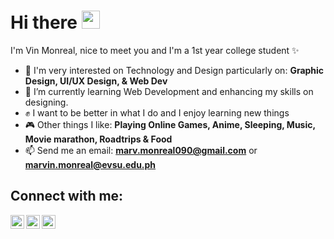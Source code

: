 <h1><b>Hi there <img src="https://github.com/TheDudeThatCode/TheDudeThatCode/raw/master/Assets/Hi.gif" width="29px" style="max-width: 100%;"></b></h1>

I'm Vin Monreal, nice to meet you and I'm a 1st year college student ✨

- 🚀 I'm very interested on Technology and Design particularly on: <b>Graphic Design, UI/UX Design, & Web Dev</b>
- 🌱 I’m currently learning Web Development and enhancing my skills on designing.
- ✊ I want to be better in what I do and I enjoy learning new things
- 🎮 Other things I like: <b>Playing Online Games, Anime, Sleeping, Music, Movie marathon, Roadtrips & Food</b>
- 📫 Send me an email: <b>marv.monreal090@gmail.com</b> or <b>marvin.monreal@evsu.edu.ph</b>

<h2>Connect with me:</h2>
    <a href="https://twitter.com/vinreal2" rel="nofollow"><img align="left" alt="AlfredDagenais | Twitter" width="22px" src="https://camo.githubusercontent.com/395dda360ae28377b7c3247581a88b20573883519c2be833cb64fbb37dcbcc1a/68747470733a2f2f63646e2e6a7364656c6976722e6e65742f6e706d2f73696d706c652d69636f6e734076332f69636f6e732f747769747465722e737667" data-canonical-src="https://cdn.jsdelivr.net/npm/simple-icons@v3/icons/twitter.svg" style="max-width: 100%;"></a>
    <a href="https://www.instagram.com/vinmreal/" rel="nofollow"><img align="left" alt="AlfredDagenais | Instagram" width="22px" src="https://camo.githubusercontent.com/c80f9763ed06d4ab9fbcc1a74b8b74cd95e4c7f82d3f1f70233994f236a0faeb/68747470733a2f2f63646e2e6a7364656c6976722e6e65742f6e706d2f73696d706c652d69636f6e734076332f69636f6e732f696e7374616772616d2e737667" data-canonical-src="https://cdn.jsdelivr.net/npm/simple-icons@v3/icons/instagram.svg" style="max-width: 100%;"></a>
    <a href="https://www.facebook.com/markvinz.pocson/" rel="nofollow"><img align="left" alt="AlfredDagenais | Facebook" width="22px" src="https://camo.githubusercontent.com/013ab4b8c0a14af1d626b6106c10a4ca83129f9b89d063db25612dcb88740bc5/68747470733a2f2f63646e2e6a7364656c6976722e6e65742f6e706d2f73696d706c652d69636f6e734076332f69636f6e732f66616365626f6f6b2e737667" data-canonical-src="https://cdn.jsdelivr.net/npm/simple-icons@v3/icons/facebook.svg" style="max-width: 100%;"></a>

